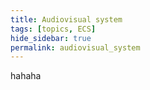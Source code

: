 ```yaml
---
title: Audiovisual system
tags: [topics, ECS] 
hide_sidebar: true
permalink: audiovisual_system
---
```


hahaha
